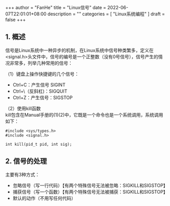 +++
author = "FanHe"
title = "Linux信号"
date = 2022-06-07T22:01:01+08:00
description = ""
categories = [
 "Linux系统编程"
]
draft = false
+++

## 

## 1. 概述

信号是Linux系统中一种异步的机制，在Linux系统中信号种类繁多，定义在 <signal.h>头文件中，信号的编号是一个正整数（没有0号信号），信号产生的情况非常多，列举几种常用的信号：

（1）键盘上操作快捷键的几个信号：    
- Ctrl+C：产生信号 SIGINT
- Ctrl+\（反斜杠)：SIGQUIT
- Ctrl+Z：产生信号：SIGSTOP

（2）使用kill函数    
kill包含在Manual手册的(1)(2)中，它既是一个命令也是一个系统调用，系统调用如下：    
```
#include <sys/types.h>
#include <signal.h>

int kill(pid_t pid, int sig);
```

## 2. 信号的处理

主要有3种方式：    
- 忽略信号（写一行代码）【有两个特殊信号无法被忽略：SIGKILL和SIGSTOP】
- 捕获信号（写一个函数）【有两个特殊信号无法被捕获：SIGKILL和SIGSTOP】
- 默认的动作（不用写任何代码）   









